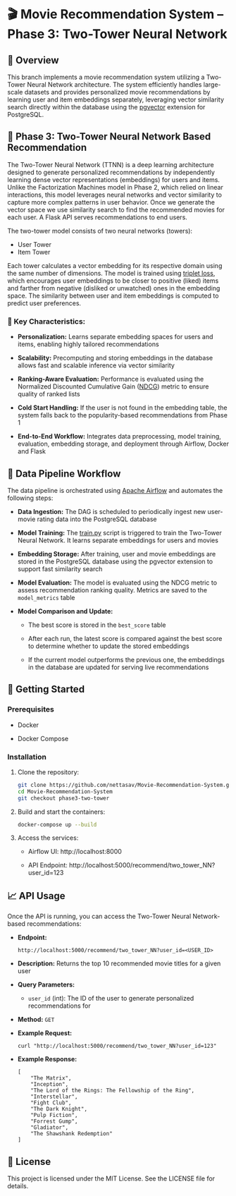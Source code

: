 # 🎬 Movie Recommendation System – Phase 3: Two-Tower Neural Network

## 📌 Overview

This branch implements a movie recommendation system utilizing a Two-Tower Neural Network architecture. The system efficiently handles large-scale datasets and provides personalized movie recommendations by learning user and item embeddings separately, leveraging vector similarity search directly within the database using the [pgvector](https://github.com/pgvector/pgvector) extension for PostgreSQL.


## 🧠 Phase 3: Two-Tower Neural Network Based Recommendation

The Two-Tower Neural Network (TTNN) is a deep learning architecture designed to generate personalized recommendations by independently learning dense vector representations (embeddings) for users and items. Unlike the Factorization Machines model in Phase 2, which relied on linear interactions, this model leverages neural networks and vector similarity to capture more complex patterns in user behavior. Once we generate the vector space we use similarity search to find the recommended movies for each user. A Flask API serves recommendations to end users.

The two-tower model consists of two neural networks (towers):

- User Tower
- Item Tower

Each tower calculates a vector embedding for its respective domain using the same number of dimensions. The model is trained using [triplet loss](https://en.wikipedia.org/wiki/Triplet_loss), which encourages user embeddings to be closer to positive (liked) items and farther from negative (disliked or unwatched) ones in the embedding space. The similarity between user and item embeddings is computed to predict user preferences.

### 🔑 Key Characteristics:

- **Personalization:**  Learns separate embedding spaces for users and items, enabling highly tailored recommendations

- **Scalability:**  Precomputing and storing embeddings in the database allows fast and scalable inference via vector similarity

- **Ranking-Aware Evaluation:** Performance is evaluated using the Normalized Discounted Cumulative Gain ([NDCG](https://en.wikipedia.org/wiki/Discounted_cumulative_gain)) metric to ensure quality of ranked lists

- **Cold Start Handling:**  If the user is not found in the embedding table, the system falls back to the popularity-based recommendations from Phase 1

- **End-to-End Workflow:**  Integrates data preprocessing, model training, evaluation, embedding storage, and deployment through Airflow, Docker and Flask

## 🔄 Data Pipeline Workflow
The data pipeline is orchestrated using [Apache Airflow](https://airflow.apache.org/) and automates the following steps:

- **Data Ingestion:** The DAG is scheduled to periodically ingest new user-movie rating data into the PostgreSQL database

- **Model Training:** The [train.py](./train.py) script is triggered to train the Two-Tower Neural Network. It learns separate embeddings for users and movies

- **Embedding Storage:** After training, user and movie embeddings are stored in the PostgreSQL database using the pgvector extension to support fast similarity search

- **Model Evaluation:** The model is evaluated using the NDCG metric to assess recommendation ranking quality. Metrics are saved to the `model_metrics` table

- **Model Comparison and Update:**

    - The best score is stored in the `best_score` table

    - After each run, the latest score is compared against the best score to determine whether to update the stored embeddings

    - If the current model outperforms the previous one, the embeddings in the database are updated for serving live recommendations

## 🚀 Getting Started
### Prerequisites
- Docker

- Docker Compose

### Installation
1. Clone the repository:

    ``` bash 
    git clone https://github.com/nettasav/Movie-Recommendation-System.git
    cd Movie-Recommendation-System
    git checkout phase3-two-tower
    ```
2. Build and start the containers:
    ```bash
    docker-compose up --build
    ```
3. Access the services:

    - Airflow UI: http://localhost:8000

    - API Endpoint: http://localhost:5000/recommend/two_tower_NN?user_id=123

## 📈 API Usage
Once the API is running, you can access the Two-Tower Neural Network-based recommendations:

- **Endpoint:**
    ```
    http://localhost:5000/recommend/two_tower_NN?user_id=<USER_ID>
    ```
- **Description:**
Returns the top 10 recommended movie titles for a given user

- **Query Parameters:**
    - `user_id` (int): The ID of the user to generate personalized recommendations for

- **Method:** `GET`

- **Example Request:**

    ```
    curl "http://localhost:5000/recommend/two_tower_NN?user_id=123"
    ```

- **Example Response:**

    ```
    [
        "The Matrix",
        "Inception",
        "The Lord of the Rings: The Fellowship of the Ring",
        "Interstellar",
        "Fight Club",
        "The Dark Knight",
        "Pulp Fiction",
        "Forrest Gump",
        "Gladiator",
        "The Shawshank Redemption"
    ]
    ```
## 📄 License
This project is licensed under the MIT License. See the LICENSE file for details.








